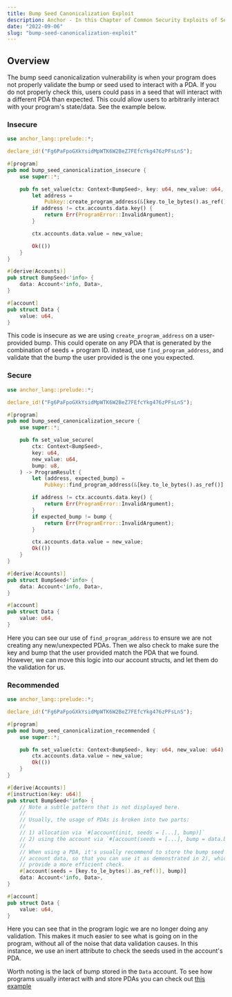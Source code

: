```yaml
---
title: Bump Seed Canonicalization Exploit
description: Anchor - In this Chapter of Common Security Exploits of Sealevel, or Sealevel Attacks, we do a deep dive on how malicious actors can use user-provided bumps to exploit your program if you do not properly validate the bump seed.
date: "2022-09-06"
slug: "bump-seed-canonicalization-exploit"
---
```


## Overview
The bump seed canonicalization vulnerability is when your program does not properly validate the bump or seed used to interact with a PDA.
If you do not properly check this, users could pass in a seed that will interact with a different PDA than expected.
This could allow users to arbitrarily interact with your program's state/data.
See the example below.
### Insecure

```rust
use anchor_lang::prelude::*;

declare_id!("Fg6PaFpoGXkYsidMpWTK6W2BeZ7FEfcYkg476zPFsLnS");

#[program]
pub mod bump_seed_canonicalization_insecure {
    use super::*;

    pub fn set_value(ctx: Context<BumpSeed>, key: u64, new_value: u64, bump: u8) -> ProgramResult {
        let address =
            Pubkey::create_program_address(&[key.to_le_bytes().as_ref(), &[bump]], ctx.program_id)?;
        if address != ctx.accounts.data.key() {
            return Err(ProgramError::InvalidArgument);
        }

        ctx.accounts.data.value = new_value;

        Ok(())
    }
}

#[derive(Accounts)]
pub struct BumpSeed<'info> {
    data: Account<'info, Data>,
}

#[account]
pub struct Data {
    value: u64,
}
```
This code is insecure as we are using `create_program_address` on a user-provided bump.
This could operate on any PDA that is generated by the combination of seeds + program ID.
instead, use `find_program_address`, and validate that the bump the user provided is the one you expected.

### Secure

```rust
use anchor_lang::prelude::*;

declare_id!("Fg6PaFpoGXkYsidMpWTK6W2BeZ7FEfcYkg476zPFsLnS");

#[program]
pub mod bump_seed_canonicalization_secure {
    use super::*;

    pub fn set_value_secure(
        ctx: Context<BumpSeed>,
        key: u64,
        new_value: u64,
        bump: u8,
    ) -> ProgramResult {
        let (address, expected_bump) =
            Pubkey::find_program_address(&[key.to_le_bytes().as_ref()], ctx.program_id);

        if address != ctx.accounts.data.key() {
            return Err(ProgramError::InvalidArgument);
        }
        if expected_bump != bump {
            return Err(ProgramError::InvalidArgument);
        }

        ctx.accounts.data.value = new_value;
        Ok(())
    }
}

#[derive(Accounts)]
pub struct BumpSeed<'info> {
    data: Account<'info, Data>,
}

#[account]
pub struct Data {
    value: u64,
}
```
Here you can see our use of `find_program_address` to ensure we are not creating any new/unexpected PDAs.
Then we also check to make sure the key and bump that the user provided match the PDA that we found.
However, we can move this logic into our account structs, and let them do the validation for us.

### Recommended
```rust
use anchor_lang::prelude::*;

declare_id!("Fg6PaFpoGXkYsidMpWTK6W2BeZ7FEfcYkg476zPFsLnS");

#[program]
pub mod bump_seed_canonicalization_recommended {
    use super::*;

    pub fn set_value(ctx: Context<BumpSeed>, key: u64, new_value: u64) -> ProgramResult {
        ctx.accounts.data.value = new_value;
        Ok(())
    }
}

#[derive(Accounts)]
#[instruction(key: u64)]
pub struct BumpSeed<'info> {
    // Note a subtle pattern that is not displayed here.
    //
    // Usually, the usage of PDAs is broken into two parts:
    //
    // 1) allocation via `#[account(init, seeds = [...], bump)]`
    // 2) using the account via `#[account(seeds = [...], bump = data.bump)]
    //
    // When using a PDA, it's usually recommend to store the bump seed in the
    // account data, so that you can use it as demonstrated in 2), which will
    // provide a more efficient check.
    #[account(seeds = [key.to_le_bytes().as_ref()], bump)]
    data: Account<'info, Data>,
}

#[account]
pub struct Data {
    value: u64,
}
```
Here you can see that in the program logic we are no longer doing any validation.
This makes it much easier to see what is going on in the program, without all of the noise that data validation causes.
In this instance, we use an inert attribute to check the seeds used in the account's PDA.

Worth noting is the lack of bump stored in the `Data` account.
To see how programs usually interact with and store PDAs you can check out [this example](/docs/pdas#hashmap-like-structures-using-pd-as)
